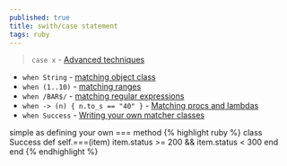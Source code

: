 ```yaml
---
published: true
title: swith/case statement
tags: ruby
---
```

> `case x` - [Advanced techniques](https://www.honeybadger.io/blog/rubys-case-statement-advanced-techniques/)
- `when String` - [matching object class](https://www.honeybadger.io/blog/rubys-case-statement-advanced-techniques/#matching-ranges-in-case-statements)  
- `when (1..10)` -  [matching ranges](https://www.honeybadger.io/blog/rubys-case-statement-advanced-techniques/#matching-ranges-in-case-statements)
- `when /BAR$/` - [matching regular expressions](https://www.honeybadger.io/blog/rubys-case-statement-advanced-techniques/#matching-regular-expressions-with-case-statements)
- `when -> (n) { n.to_s == "40" }` - [Matching procs and lambdas](https://www.honeybadger.io/blog/rubys-case-statement-advanced-techniques/#matching-procs-and-lambdas)
- `when Success` - [Writing your own matcher classes](https://www.honeybadger.io/blog/rubys-case-statement-advanced-techniques/#writing-your-own-matcher-classes)

simple as defining your own === method
{% highlight  ruby %}
class Success
  def self.===(item)
    item.status >= 200 && item.status < 300
  end
end
{% endhighlight %}
